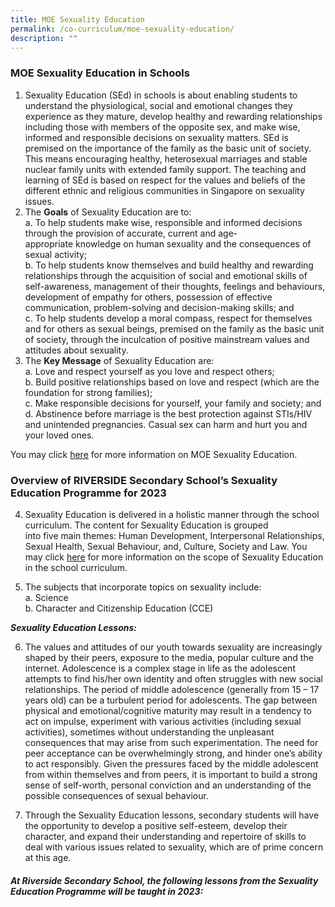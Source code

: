 ```yaml
---
title: MOE Sexuality Education
permalink: /co-curriculum/moe-sexuality-education/
description: ""
---
```

### MOE Sexuality Education in Schools

1. Sexuality Education (SEd) in schools is about enabling students to understand the physiological, social and emotional changes they experience as they mature, develop healthy and rewarding relationships including those with members of the opposite sex, and make wise, informed and responsible decisions on sexuality matters. SEd is premised on the importance of the family as the basic unit of society. This means encouraging healthy, heterosexual marriages and stable nuclear family units with extended family support. The teaching and learning of SEd is based on respect for the values and beliefs of the different ethnic and religious communities in Singapore on sexuality issues.
2. The&nbsp;**Goals**&nbsp;of Sexuality Education are to: <br>
a.&nbsp;To help students make wise, responsible and informed decisions through the provision of accurate, current and age-appropriate&nbsp;knowledge&nbsp;on human sexuality and the consequences of sexual activity; <br>
b.&nbsp;To help students know themselves and build healthy and rewarding relationships through the acquisition of social and emotional skills of self-awareness, management of their thoughts, feelings and behaviours, development of empathy for others, possession of effective communication, problem-solving and decision-making skills; and <br>
c.&nbsp;To help students develop a moral compass, respect for themselves and for others as sexual beings, premised on the family as the basic unit of society, through the inculcation of positive mainstream values and attitudes about sexuality.
3. The&nbsp;**Key Message**&nbsp;of Sexuality Education are: <br>
a.&nbsp;Love and respect yourself as you love and respect others; <br>
b.&nbsp;Build positive relationships based on love and respect (which are the foundation for strong families); <br>
c.&nbsp;Make responsible decisions for yourself, your family and society; and <br>
d.&nbsp;Abstinence before marriage is the best protection against STIs/HIV and unintended pregnancies. Casual sex can harm and hurt you and your loved ones.
    
You may click&nbsp;[here](https://go.gov.sg/moe-sexuality-education)&nbsp;for more information on MOE Sexuality Education.

<h3>Overview of RIVERSIDE Secondary School’s Sexuality Education Programme for 2023</h3>

4. Sexuality Education is delivered in a holistic manner through the school curriculum. The content for Sexuality Education is grouped  
into five main themes: Human Development, Interpersonal Relationships, Sexual Health, Sexual Behaviour, and, Culture, Society and Law. You may click&nbsp;[here](https://go.gov.sg/moe-sexuality-education-scope)&nbsp;for more information on the scope of Sexuality Education in the school curriculum.

5. The subjects that incorporate topics on sexuality include: <br>
a. Science <br>
b. Character and Citizenship Education (CCE)

<b><i>Sexuality Education Lessons:</i></b>

6. The values and attitudes of our youth towards sexuality are increasingly shaped by their peers, exposure to the media, popular culture and the internet. Adolescence is a complex stage in life as the adolescent attempts to find his/her own identity and often struggles with new social relationships. The period of middle adolescence (generally from 15 – 17 years old) can be a turbulent period for adolescents. The gap between physical and emotional/cognitive maturity may result in a tendency to act on impulse, experiment with various activities (including sexual activities), sometimes without understanding the unpleasant consequences that may arise from such experimentation. The need for peer acceptance can be overwhelmingly strong, and hinder one’s ability to act responsibly.  Given the pressures faced by the middle adolescent from within themselves and from peers, it is important to build a strong sense of self-worth, personal conviction and an understanding of the possible consequences of sexual behaviour. 

7. Through the Sexuality Education lessons, secondary students will have the opportunity to develop a positive self-esteem, develop their character, and expand their understanding and repertoire of skills to deal with various issues related to sexuality, which are of prime concern at this age. 

<h5>At Riverside Secondary School, the following lessons from the Sexuality Education Programme will be taught in 2023:</h5>